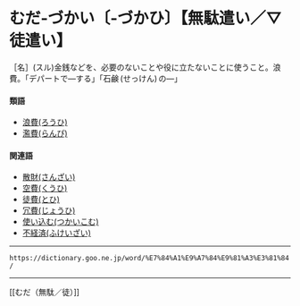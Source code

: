 # むだ‐づかい〔‐づかひ〕【無駄遣い／▽徒遣い】

［名］(スル)金銭などを、必要のないことや役に立たないことに使うこと。浪費。「デパートで―する」「石鹸 (せっけん) の―」

#### 類語

-   [浪費(ろうひ)](https://dictionary.goo.ne.jp/word/%E6%B5%AA%E8%B2%BB/#jn-235992)
-   [濫費(らんぴ)](https://dictionary.goo.ne.jp/word/%E6%BF%AB%E8%B2%BB/#jn-230224)

#### 関連語

-   [散財(さんざい)](https://dictionary.goo.ne.jp/word/%E6%95%A3%E8%B2%A1/#jn-90707)
-   [空費(くうひ)](https://dictionary.goo.ne.jp/word/%E7%A9%BA%E8%B2%BB/#jn-60546)
-   [徒費(とひ)](https://dictionary.goo.ne.jp/word/%E5%BE%92%E8%B2%BB/#jn-159872)
-   [冗費(じょうひ)](https://dictionary.goo.ne.jp/word/%E5%86%97%E8%B2%BB/#jn-109834)
-   [使い込む(つかいこむ)](https://dictionary.goo.ne.jp/word/%E4%BD%BF%E3%81%84%E8%BE%BC%E3%82%80/#jn-146520)
-   [不経済(ふけいざい)](https://dictionary.goo.ne.jp/word/%E4%B8%8D%E7%B5%8C%E6%B8%88/#jn-192078)

---
`https://dictionary.goo.ne.jp/word/%E7%84%A1%E9%A7%84%E9%81%A3%E3%81%84/`

---
[[むだ（無駄／徒）]]
